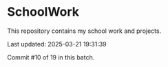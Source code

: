 # SchoolWork

This repository contains my school work and projects.

Last updated: 2025-03-21 19:31:39

Commit #10 of 19 in this batch.